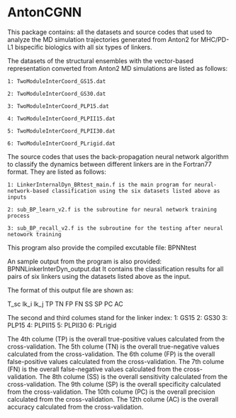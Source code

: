 # AntonCGNN
This package contains:
all the datasets and source codes that used to analyze the MD simulation trajectories 
generated from Anton2 for MHC/PD-L1 bispecific biologics with all six types of linkers.

The datasets of the structural ensembles with the vector-based representation converted from Anton2 MD simulations are listed as follows:
    
    1: TwoModuleInterCoord_GS15.dat
    
    2: TwoModuleInterCoord_GS30.dat
    
    3: TwoModuleInterCoord_PLP15.dat
    
    4: TwoModuleInterCoord_PLPII15.dat
    
    5: TwoModuleInterCoord_PLPII30.dat
    
    6: TwoModuleInterCoord_PLrigid.dat  
    
The source codes that uses the back-propagation neural network algorithm to classify the dynamics between different linkers are in the Fortran77 format.
They are listed as follows:


    1: LinkerInternalDyn_BRtest_main.f is the main program for neural-network-based classification using the six datasets listed above as inputs
    
    2: sub_BP_learn_v2.f is the subroutine for neural network training process
    
    3: sub_BP_recall_v2.f is the subroutine for the testing after neural netowork training
    
This program also provide the compiled excutable file: BPNNtest

An sample output from the program is also provided:  BPNNLinkerInterDyn_output.dat
It contains the classification results for all pairs of six linkers using the datasets listed above as the input.

The format of this output file are shown as:

 T_sc lk_i lk_j   TP   TN   FP   FN   SS   SP   PC   AC

The second and third columes stand for the linker index:
 1: GS15
 2: GS30
 3: PLP15
 4: PLPII15
 5: PLPII30
 6: PLrigid
 
The 4th colume (TP) is the overall true-positive values calculated from the cross-validation. 
The 5th colume (TN) is the overall true-negative values calculated from the cross-validation.
The 6th colume (FP) is the overall false-positive values calculated from the cross-validation.
The 7th colume (FN) is the overall false-negative values calculated from the cross-validation.
The 8th colume (SS) is the overall sensitivity calculated from the cross-validation.
The 9th colume (SP) is the overall specificity calculated from the cross-validation.
The 10th colume (PC) is the overall precision calculated from the cross-validation.
The 12th colume (AC) is the overall accuracy calculated from the cross-validation.
